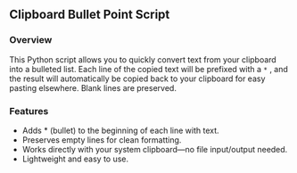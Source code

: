 ## Clipboard Bullet Point Script
### Overview
This Python script allows you to quickly convert text from your clipboard into a bulleted list. Each line of the copied text will be prefixed with a `*` , and the result will automatically be copied back to your clipboard for easy pasting elsewhere. Blank lines are preserved.

### Features
- Adds * (bullet) to the beginning of each line with text.
- Preserves empty lines for clean formatting.
- Works directly with your system clipboard—no file input/output needed.
- Lightweight and easy to use.

